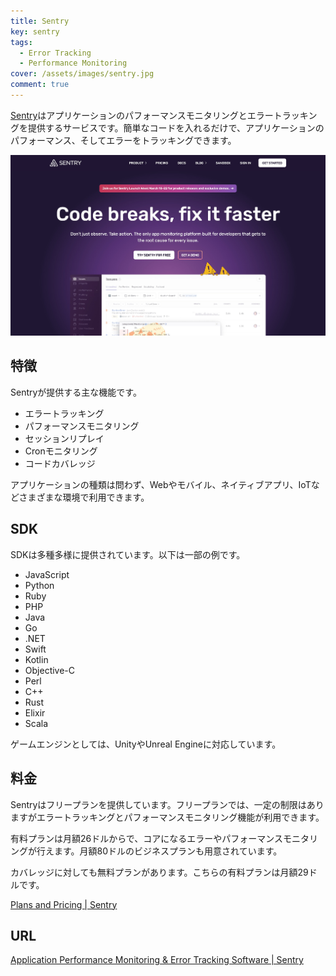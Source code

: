 ```yaml
---
title: Sentry
key: sentry
tags:
  - Error Tracking
  - Performance Monitoring
cover: /assets/images/sentry.jpg
comment: true
---
```


[Sentry](https://sentry.io/)はアプリケーションのパフォーマンスモニタリングとエラートラッキングを提供するサービスです。簡単なコードを入れるだけで、アプリケーションのパフォーマンス、そしてエラーをトラッキングできます。

[![SentryのWebサイト](/assets/images/sentry.jpg)](https://sentry.io/)

<!--more-->

## 特徴

Sentryが提供する主な機能です。

- エラートラッキング
- パフォーマンスモニタリング
- セッションリプレイ
- Cronモニタリング
- コードカバレッジ

アプリケーションの種類は問わず、Webやモバイル、ネイティブアプリ、IoTなどさまざまな環境で利用できます。

## SDK

SDKは多種多様に提供されています。以下は一部の例です。

- JavaScript
- Python
- Ruby
- PHP
- Java
- Go
- .NET
- Swift
- Kotlin
- Objective-C
- Perl
- C++
- Rust
- Elixir
- Scala

ゲームエンジンとしては、UnityやUnreal Engineに対応しています。

## 料金

Sentryはフリープランを提供しています。フリープランでは、一定の制限はありますがエラートラッキングとパフォーマンスモニタリング機能が利用できます。

有料プランは月額26ドルからで、コアになるエラーやパフォーマンスモニタリングが行えます。月額80ドルのビジネスプランも用意されています。

カバレッジに対しても無料プランがあります。こちらの有料プランは月額29ドルです。

[Plans and Pricing \| Sentry](https://sentry.io/pricing/)

## URL

[Application Performance Monitoring & Error Tracking Software \| Sentry](https://sentry.io/)
